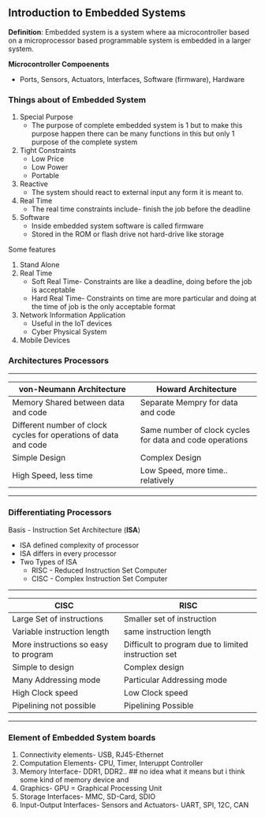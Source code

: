## Introduction to Embedded Systems ## 

**Definition**: Embedded system is a system where aa microcontroller based on a microprocessor based programmable system is embedded in a larger system.

**Microcontroller Compoenents**
- Ports, Sensors, Actuators, Interfaces, Software (firmware), Hardware

### Things about of Embedded System ###
1. Special Purpose
    - The purpose of complete embedded system is 1 but to make this purpose happen there can be many functions in this but only 1 purpose of the complete system
1. Tight Constraints
    - Low Price
    - Low Power
    - Portable
1. Reactive
    - The system should react to external input any form it is meant to.
1. Real Time
    - The real time constraints include- finish the job before the deadline 
1. Software
    - Inside embedded system software is called firmware
    - Stored in the ROM or flash drive not hard-drive like storage

Some features 
1. Stand Alone
1. Real Time
    - Soft Real Time- Constraints are like a deadline, doing before the job is acceptable
    - Hard Real Time- Constraints on time are more particular and doing at the time of job is the only acceptable format
1. Network Information Application 
    - Useful in the IoT devices
    - Cyber Physical System
1. Mobile Devices

### Architectures Processors ###
--- 
| von-Neumann Architecture | Howard Architecture |
| --- | --- |
| Memory Shared between data and code | Separate Mempry for data and code |
| Different number of clock cycles for operations of data and code | Same number of clock cycles for data and code operations |
| Simple Design | Complex Design |
| High Speed, less time |  Low Speed, more time.. relatively |
--- 

### Differentiating Processors ###
Basis - Instruction Set Architecture (**ISA**)
- ISA defined complexity of processor
- ISA differs in every processor
- Two Types of ISA
    - RISC - Reduced Instruction Set Computer
    - CISC - Complex Instruction Set Computer

--- 
| CISC | RISC |
| --- | --- |
| Large Set of instructions | Smaller set of instruction |
| Variable instruction length | same instruction length |
| More instructions so easy to program | Difficult to program due to limited instruction set |
| Simple to design | Complex design |
| Many Addressing mode | Particular Addressing mode |
| High Clock speed | Low Clock speed |
| Pipelining not possible | Pipelining Possible |
---

### Element of Embedded System boards ###
1. Connectivity elements- USB, RJ45-Ethernet
1. Computation Elements- CPU, Timer, Interuppt Controller
1. Memory Interface- DDR1, DDR2..  ## no idea what it means but i think some kind of memory device and 
1. Graphics- GPU = Graphical Processing Unit
1. Storage Interfaces- MMC, SD-Card, SDIO
1. Input-Output Interfaces- Sensors and Actuators- UART, SPI, 12C, CAN
 